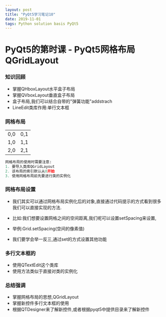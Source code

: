 ```yaml
---
layout: post
title: "PyQt5学习笔记10"
date: 2019-11-01 
tags: Python solution basis PyQt5
---
```


  
# PyQt5的第时课 - PyQt5网格布局QGridLayout

### 知识回顾

- 掌握QHboxLayout水平盒子布局
- 掌握QVboxLayout垂直盒子布局
- 盒子布局,我们可以结合自带的"弹簧功能"addstrach
- LineEdit类库作用:单行文本框

### 网格布局

<table>
    <tr>
        <td>0,0</td><td>0,1</td>
    </tr>
    <tr>
        <td>1,0</td><td>1,1</td>
    </tr>
    <tr>
        <td>2,0</td><td>2,1</td>
    </tr>
</table>

```python
网格布局的使用时需要注意:
1. 要导入类库QGridLayout
2. 该布局的索引默认从0开始
3. 使用网格布局前先要进行类的实例化
```


### 网格布局设置
- 我们其实可以通过网格布局实例化后的对象,直接通过代码提示的方式看到很多我们可以直接实现的方法.

- 比如:我们想要设置网格之间的空间距离,我们呢可以设置setSpacing来设置,

- 举例:Grid.setSpacing(空间的像素值)

- 我们要学会举一反三,通过set的方式设置其他功能

### 多行文本框的

- 使用QTextEdit这个类库
- 使用方法类似于直接对类的实例化

### 总结强调
- 掌握网格布局的思想,QGridLayout
- 掌握新控件多行文本框的使用
- 根据QTDesigner来了解新控件,或者根据pyqt5中提供目录来了解新控件

